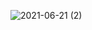 
![2021-06-21 (2)](https://user-images.githubusercontent.com/55625153/122689934-4f9f7900-d250-11eb-9f75-ad2ab6f45338.png)
